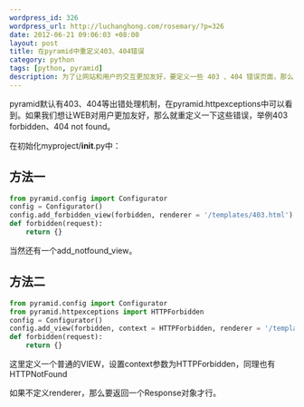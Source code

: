 ```yaml
--- 
wordpress_id: 326
wordpress_url: http://luchanghong.com/rosemary/?p=326
date: 2012-06-21 09:06:03 +08:00
layout: post
title: 在pyramid中重定义403、404错误
category: python
tags: [python, pyramid]
description: 为了让网站和用户的交互更加友好，要定义一些 403 、404 错误页面，那么 pyramid 是怎样处理这些错误的呢？研究一下吧。
---
```

pyramid默认有403、404等出错处理机制，在pyramid.httpexceptions中可以看到。如果我们想让WEB对用户更加友好，那么就重定义一下这些错误，举例403 forbidden、404 not found。

在初始化myproject/__init__.py中：

## 方法一

```python
from pyramid.config import Configurator
config = Configurator()
config.add_forbidden_view(forbidden, renderer = '/templates/403.html')
def forbidden(request):
    return {}
```
当然还有一个add_notfound_view。

## 方法二

```python
from pyramid.config import Configurator
from pyramid.httpexceptions import HTTPForbidden
config = Configurator()
config.add_view(forbidden, context = HTTPForbidden, renderer = '/templates/403.html')
def forbidden(request):
    return {}
```

这里定义一个普通的VIEW，设置context参数为HTTPForbidden，同理也有HTTPNotFound

如果不定义renderer，那么要返回一个Response对象才行。
